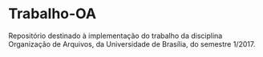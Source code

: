 # Trabalho-OA
Repositório destinado à implementação do trabalho da disciplina Organização de Arquivos, da Universidade de Brasília, do semestre 1/2017.
